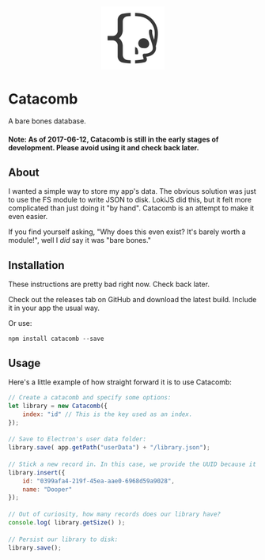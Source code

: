 <div style="text-align: center;">
	<img width="128px" height="128px" src="https://github.com/ianpaschal/catacomb/raw/master/docs/logo.png" />
</div>

# Catacomb
A bare bones database.

#### Note: As of 2017-06-12, Catacomb is still in the early stages of development. Please avoid using it and check back later.

## About
I wanted a simple way to store my app's data. The obvious solution was just to use the FS module to write JSON to disk. LokiJS did this, but it felt more complicated than just doing it "by hand". Catacomb is an attempt to make it even easier.

If you find yourself asking, "Why does this even exist? It's barely worth a module!", well I _did_ say it was "bare bones."

## Installation
These instructions are pretty bad right now. Check back later.

Check out the releases tab on GitHub and download the latest build. Include it in your app the usual way.

Or use:
```
npm install catacomb --save
```

## Usage
Here's a little example of how straight forward it is to use Catacomb:
```js
// Create a catacomb and specify some options:
let library = new Catacomb({
	index: "id" // This is the key used as an index.
});

// Save to Electron's user data folder:
library.save( app.getPath("userData") + "/library.json");

// Stick a new record in. In this case, we provide the UUID because it's linked to something specific in our app. If it was not provided, Catacomb will generate a UUID itself, and return it.
library.insert({
	id: "0399afa4-219f-45ea-aae0-6968d59a9028",
	name: "Dooper"
});

// Out of curiosity, how many records does our library have?
console.log( library.getSize() );

// Persist our library to disk:
library.save();
```
